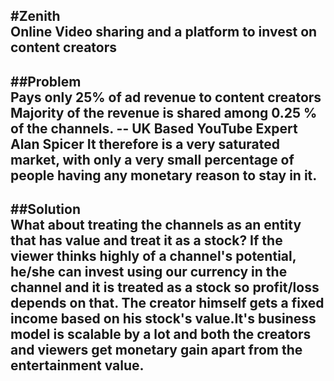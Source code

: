 #Zenith  
Online Video sharing and a platform to invest on content creators
----

##Problem  
Pays only 25% of ad revenue to content creators
Majority of the revenue is shared among 0.25 % of the channels. -- UK Based YouTube Expert Alan Spicer
It therefore is a very saturated market, with only a very small percentage of people having any monetary reason to stay in it. 
----

##Solution  
What about treating the channels as an entity that has value and treat it as a stock? If the viewer thinks highly of a channel's potential, he/she can invest using our currency in the channel and it is treated as a stock so profit/loss depends on that. The creator himself gets a fixed income based on his stock's value.It's business model is scalable by a lot and both the creators and viewers get monetary gain apart from the entertainment value.
----

